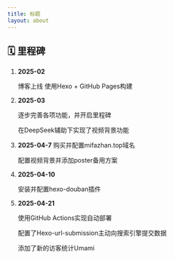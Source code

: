 ```yaml
---
title: 标题
layout: about
---
```


## 🗓️ 里程碑

1. **2025-02**  

   博客上线 使用Hexo + GitHub Pages构建

2. **2025-03**  

   逐步完善各项功能，并开启里程碑

   在DeepSeek辅助下实现了视频背景功能

3. **2025-04-7**
   购买并配置mifazhan.top域名

   配置视频背景并添加poster备用方案

4. **2025-04-10**

   安装并配置hexo-douban插件

5. **2025-04-21**

   使用GitHub Actions实现自动部署

   配置了Hexo-url-submission主动向搜索引擎提交数据

   添加了新的访客统计Umami
